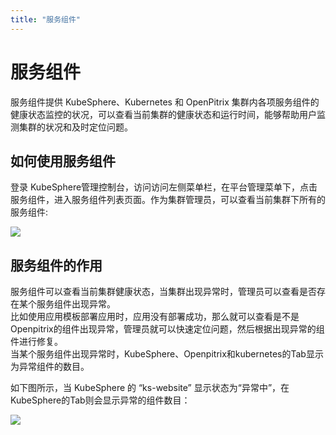 ```yaml
---
title: "服务组件"
---
```

# 服务组件

服务组件提供 KubeSphere、Kubernetes 和 OpenPitrix 集群内各项服务组件的健康状态监控的状况，可以查看当前集群的健康状态和运行时间，能够帮助用户监测集群的状况和及时定位问题。


## 如何使用服务组件
登录 KubeSphere管理控制台，访问访问左侧菜单栏，在平台管理菜单下，点击服务组件，进入服务组件列表页面。作为集群管理员，可以查看当前集群下所有的服务组件:

![](/service-components.png)

## 服务组件的作用
服务组件可以查看当前集群健康状态，当集群出现异常时，管理员可以查看是否存在某个服务组件出现异常。  
比如使用应用模板部署应用时，应用没有部署成功，那么就可以查看是不是Openpitrix的组件出现异常，管理员就可以快速定位问题，然后根据出现异常的组件进行修复。  
当某个服务组件出现异常时，KubeSphere、Openpitrix和kubernetes的Tab显示为异常组件的数目。  

如下图所示，当 KubeSphere 的 “ks-website” 显示状态为“异常中”，在KubeSphere的Tab则会显示异常的组件数目：

![](/service-components-fault.png)